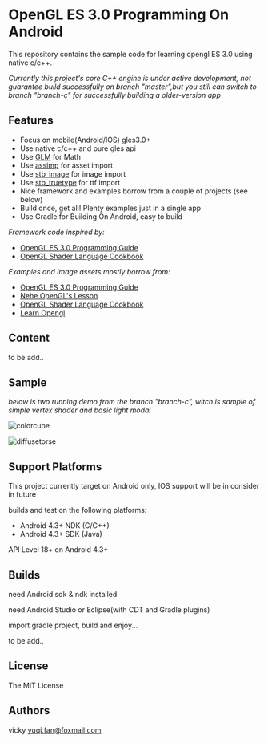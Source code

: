 OpenGL ES 3.0 Programming On Android
===============================

This repository contains the sample code for learning opengl ES 3.0 using native c/c++.

*Currently this project's core C++ engine is under active development, not guarantee build successfully on branch "master",but you still can switch to branch "branch-c" for successfully building a older-version app*

## Features ##
* Focus on mobile(Android/IOS) gles3.0+
* Use native c/c++ and pure gles api
* Use [GLM](http://glm.g-truc.net/0.9.6/index.html) for Math
* Use [assimp](https://github.com/assimp/assimp) for asset import
* Use [stb_image](https://github.com/nothings/stb) for image import
* Use [stb_truetype](https://github.com/nothings/stb) for ttf import
* Nice framework and examples borrow from a couple of projects (see below)
* Build once, get all! Plenty examples just in a single app
* Use Gradle for Building On Android, easy to build

*Framework code inspired by:*

* [OpenGL ES 3.0 Programming Guide](http://www.opengles-book.com)
* [OpenGL Shader Language Cookbook](https://github.com/daw42/glslcookbook)

*Examples and image assets mostly borrow from:*

* [OpenGL ES 3.0 Programming Guide](http://www.opengles-book.com)
* [Nehe OpenGL's Lesson](http://nehe.gamedev.net/)
* [OpenGL Shader Language Cookbook](https://github.com/daw42/glslcookbook)
* [Learn Opengl](http://www.learnopengl.com/)

## Content ##
to be add..

## Sample ##

*below is two running demo from the branch "branch-c", witch is sample of simple vertex shader and basic light modal*

 ![colorcube](https://raw.githubusercontent.com/qige023/OpenGL-ES3-Programming-On-Android/master/docs/colorcube.gif)
 
 ![diffusetorse](https://raw.githubusercontent.com/qige023/OpenGL-ES3-Programming-On-Android/master/docs/diffusetorse.gif)

## Support Platforms ##
This project currently target on Android only, IOS support will be in consider in future

builds and test on the following platforms:

* Android 4.3+ NDK (C/C++)
* Android 4.3+ SDK (Java)

API Level 18+ on Android 4.3+

## Builds ##
need Android sdk & ndk installed

need Android Studio or Eclipse(with CDT and Gradle plugins) 

import gradle project, build and enjoy...

to be add..

## License ##
The MIT License

## Authors ##
vicky yuqi.fan@foxmail.com

